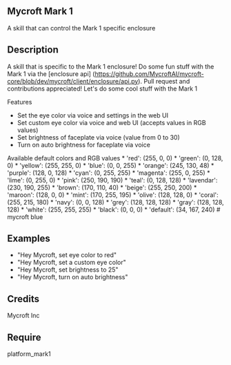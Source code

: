 ## Mycroft Mark 1
A skill that can control the Mark 1 specific enclosure

## Description 
A skill that is specific to the Mark 1 enclosure! Do some fun stuff with the Mark 1 via the [enclosure api] (https://github.com/MycroftAI/mycroft-core/blob/dev/mycroft/client/enclosure/api.py). Pull request and contributions appreciated! Let's do some cool stuff with the Mark 1

Features
* Set the eye color via voice and settings in the web UI 
* Set custom eye color via voice and web UI (accepts values in RGB values)
* Set brightness of faceplate via voice (value from 0 to 30)
* Turn on auto brightness for faceplate via voice

Available default colors and RGB values
    * 'red': (255, 0, 0)
    * 'green': (0, 128, 0)
    * 'yellow': (255, 255, 0)
    * 'blue': (0, 0, 255)
    * 'orange': (245, 130, 48)
    * 'purple': (128, 0, 128)
    * 'cyan': (0, 255, 255)
    * 'magenta': (255, 0, 255)
    * 'lime': (0, 255, 0)
    * 'pink': (250, 190, 190)
    * 'teal': (0, 128, 128)
    * 'lavendar': (230, 190, 255)
    * 'brown': (170, 110, 40)
    * 'beige': (255, 250, 200)
    * 'maroon': (128, 0, 0)
    * 'mint': (170, 255, 195)
    * 'olive': (128, 128, 0)
    * 'coral': (255, 215, 180)
    * 'navy': (0, 0, 128)
    * 'grey': (128, 128, 128)
    * 'gray': (128, 128, 128)
    * 'white': (255, 255, 255)
    * 'black': (0, 0, 0)
    * 'default': (34, 167, 240)  # mycroft blue


## Examples 
* "Hey Mycroft, set eye color to red"
* "Hey Mycroft, set a custom eye color"
* "Hey Mycroft, set brightness to 25"
* "Hey Mycroft, turn on auto brightness"

## Credits 
Mycroft Inc

## Require 
platform_mark1 

